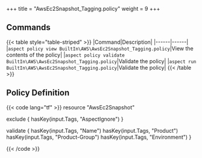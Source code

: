 +++
title = "AwsEc2Snapshot_Tagging.policy"
weight = 9
+++

## Commands

{{< table style="table-striped" >}}
|Command|Description|
|------|------|
|`aspect policy view BuiltIn\AWS\AwsEc2Snapshot_Tagging.policy`|View the contents of the policy|
|`aspect policy validate BuiltIn\AWS\AwsEc2Snapshot_Tagging.policy`|Validate the policy|
|`aspect run BuiltIn\AWS\AwsEc2Snapshot_Tagging.policy`|Validate the policy|
{{< /table >}}

## Policy Definition
{{< code lang="tf" >}}
resource "AwsEc2Snapshot"

exclude {
    hasKey(input.Tags, "AspectIgnore")
}

validate {
    hasKey(input.Tags, "Name")
    hasKey(input.Tags, "Product")
    hasKey(input.Tags, "Product-Group")
    hasKey(input.Tags, "Environment")
}

{{< /code >}}

